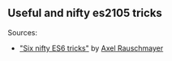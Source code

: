 ## Useful and nifty es2105 tricks

Sources:

* ["Six nifty ES6 tricks"](http://www.2ality.com/2016/05/six-nifty-es6-tricks.html) by [Axel Rauschmayer](http://rauschma.de/)